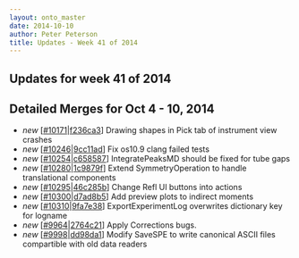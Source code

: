 ```yaml
---
layout: onto_master
date: 2014-10-10
author: Peter Peterson
title: Updates - Week 41 of 2014
---
```

Updates for week 41 of 2014
---------------------------

Detailed Merges for Oct 4 - 10, 2014
------------------------------------
* *new* \[[#10171](http://trac.mantidproject.org/mantid/ticket/10171)\|[f236ca3](https://github.com/mantidproject/mantid/commit/f236ca30284adfb0df99e4dbcf5e7c2037ef2afb)\] Drawing shapes in Pick tab of instrument view crashes
* *new* \[[#10246](http://trac.mantidproject.org/mantid/ticket/10246)\|[9cc11ad](https://github.com/mantidproject/mantid/commit/9cc11ad38f4a68dbe440fb9506e1a162484bec76)\] Fix os10.9 clang failed tests
* *new* \[[#10254](http://trac.mantidproject.org/mantid/ticket/10254)\|[c658587](https://github.com/mantidproject/mantid/commit/c65858707b23f5a11b3f9249a7b8e0501d487f85)\] IntegratePeaksMD should be fixed for tube gaps
* *new* \[[#10280](http://trac.mantidproject.org/mantid/ticket/10280)\|[1c9879f](https://github.com/mantidproject/mantid/commit/1c9879fc626b2847c1a067de30336df17a3ecc02)\] Extend SymmetryOperation to handle translational components
* *new* \[[#10295](http://trac.mantidproject.org/mantid/ticket/10295)\|[46c285b](https://github.com/mantidproject/mantid/commit/46c285b78d8cda6de89a3a35a7196c88fd017d20)\] Change Refl UI buttons into actions
* *new* \[[#10300](http://trac.mantidproject.org/mantid/ticket/10300)\|[d7ad8b5](https://github.com/mantidproject/mantid/commit/d7ad8b550ce9b4ea358c9efb8109d384b69658b7)\] Add preview plots to indirect moments
* *new* \[[#10310](http://trac.mantidproject.org/mantid/ticket/10310)\|[9fa7e38](https://github.com/mantidproject/mantid/commit/9fa7e384d1227b6d39f24b39921ba8e22912990a)\] ExportExperimentLog overwrites dictionary key for logname
* *new* \[[#9964](http://trac.mantidproject.org/mantid/ticket/9964)\|[2764c21](https://github.com/mantidproject/mantid/commit/2764c21ddcdf5761eb8e6404d97741ca18935474)\] Apply Corrections bugs.
* *new* \[[#9998](http://trac.mantidproject.org/mantid/ticket/9998)\|[dd98da1](https://github.com/mantidproject/mantid/commit/dd98da15d1a6b1aaf212d82534f0e1bc48343983)\] Modify SaveSPE to write canonical ASCII files compartible with old data readers
